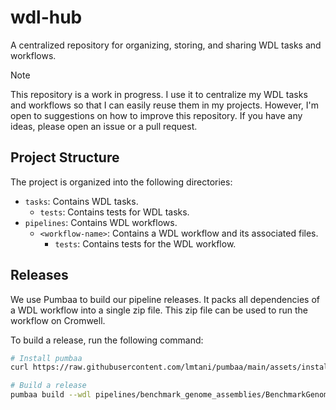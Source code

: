 # wdl-hub

A centralized repository for organizing, storing, and sharing WDL tasks and workflows.

> [!NOTE]
> This repository is a work in progress. I use it to centralize my WDL tasks and workflows so that I can easily reuse them in my projects.
> However, I'm open to suggestions on how to improve this repository. If you have any ideas, please open an issue or a pull request.


## Project Structure

The project is organized into the following directories:

* `tasks`: Contains WDL tasks.
    * `tests`: Contains tests for WDL tasks.
* `pipelines`: Contains WDL workflows.
    * `<workflow-name>`: Contains a WDL workflow and its associated files.
        * `tests`: Contains tests for the WDL workflow.

## Releases

We use Pumbaa to build our pipeline releases. It packs all dependencies of a WDL workflow into a single zip file. This zip file can be used to run the workflow on Cromwell.

To build a release, run the following command:

```bash
# Install pumbaa
curl https://raw.githubusercontent.com/lmtani/pumbaa/main/assets/install.sh | bash

# Build a release
pumbaa build --wdl pipelines/benchmark_genome_assemblies/BenchmarkGenomeAssemblies.wdl --out releases/
```
